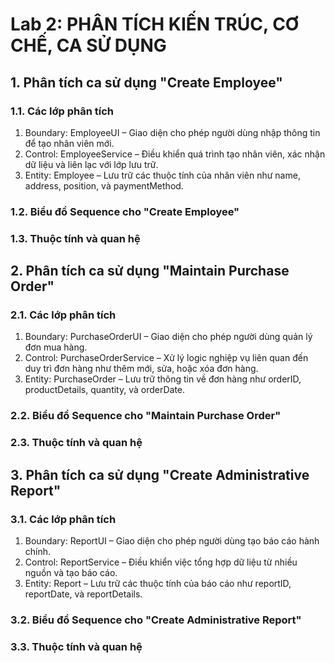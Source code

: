 # Lab 2: PHÂN TÍCH KIẾN TRÚC, CƠ CHẾ, CA SỬ DỤNG
## 1. Phân tích ca sử dụng "Create Employee"
### 1.1. Các lớp phân tích
1. Boundary: EmployeeUI – Giao diện cho phép người dùng nhập thông tin để tạo nhân viên mới.
2. Control: EmployeeService – Điều khiển quá trình tạo nhân viên, xác nhận dữ liệu và liên lạc với lớp lưu trữ.
3. Entity: Employee – Lưu trữ các thuộc tính của nhân viên như name, address, position, và paymentMethod.
### 1.2. Biểu đồ Sequence cho "Create Employee"
### 1.3. Thuộc tính và quan hệ
## 2. Phân tích ca sử dụng "Maintain Purchase Order"
### 2.1. Các lớp phân tích
1. Boundary: PurchaseOrderUI – Giao diện cho phép người dùng quản lý đơn mua hàng.
2. Control: PurchaseOrderService – Xử lý logic nghiệp vụ liên quan đến duy trì đơn hàng như thêm mới, sửa, hoặc xóa đơn hàng.
3. Entity: PurchaseOrder – Lưu trữ thông tin về đơn hàng như orderID, productDetails, quantity, và orderDate.
### 2.2. Biểu đồ Sequence cho "Maintain Purchase Order"
### 2.3. Thuộc tính và quan hệ
## 3. Phân tích ca sử dụng "Create Administrative Report"
### 3.1. Các lớp phân tích
1. Boundary: ReportUI – Giao diện cho phép người dùng tạo báo cáo hành chính.
2. Control: ReportService – Điều khiển việc tổng hợp dữ liệu từ nhiều nguồn và tạo báo cáo.
3. Entity: Report – Lưu trữ các thuộc tính của báo cáo như reportID, reportDate, và reportDetails.
### 3.2. Biểu đồ Sequence cho "Create Administrative Report"
### 3.3. Thuộc tính và quan hệ
